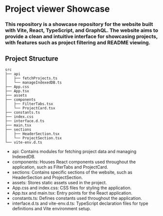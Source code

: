 # Project viewer Showcase

### This repository is a showcase repository for the website built with Vite, React, TypeScript, and GraphQL. The website aims to provide a clean and intuitive interface for showcasing projects, with features such as project filtering and README viewing.

## Project Structure
```
src
├── api
│   ├── fetchProjects.ts
│   └── manageIndexedDB.ts
├── App.css
├── App.tsx
├── assets
├── components
│   ├── FilterTabs.tsx
│   └── ProjectCard.tsx
├── constants.ts
├── index.css
├── interface.d.ts
├── main.tsx
├── sections
│   ├── HeaderSection.tsx
│   └── ProjectSection.tsx
└── vite-env.d.ts
```

- api: Contains modules for fetching project data and managing IndexedDB.
- components: Houses React components used throughout the application, such as FilterTabs and ProjectCard.
- sections: Contains specific sections of the website, such as HeaderSection and ProjectSection.
- assets: Stores static assets used in the project.
- App.css and index.css: CSS files for styling the application.
- App.tsx and main.tsx: Entry points for the React application.
- constants.ts: Defines constants used throughout the application.
- interface.d.ts and vite-env.d.ts: TypeScript declaration files for type definitions and Vite environment setup.
